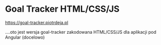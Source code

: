 # Goal Tracker HTML/CSS/JS

https://goal-tracker.piotrdeja.pl

....oto jest wersja goal-tracker zakodowana HTML/CSS/JS dla aplikacji pod Angular (docelowo)
